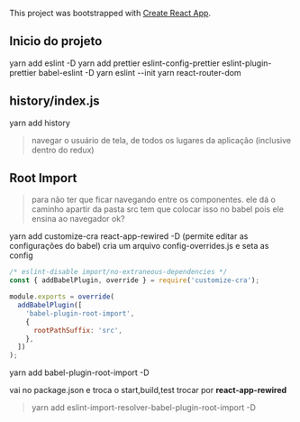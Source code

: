 This project was bootstrapped with [Create React App](https://github.com/facebook/create-react-app).

## Inicio do projeto

yarn add eslint -D
yarn add prettier eslint-config-prettier eslint-plugin-prettier babel-eslint -D
yarn eslint --init
yarn react-router-dom

## history/index.js

yarn add history

> navegar o usuário de tela, de todos os lugares da aplicação (inclusive dentro do redux)

## Root Import

> para não ter que ficar navegando entre os componentes. ele dá o caminho apartir da pasta src
> tem que colocar isso no babel pois ele ensina ao navegador ok?

yarn add customize-cra react-app-rewired -D (permite editar as configurações do babel)
cria um arquivo config-overrides.js e seta as config

```js
/* eslint-disable import/no-extraneous-dependencies */
const { addBabelPlugin, override } = require('customize-cra');

module.exports = override(
  addBabelPlugin([
    'babel-plugin-root-import',
    {
      rootPathSuffix: 'src',
    },
  ])
);
```

yarn add babel-plugin-root-import -D

vai no package.json e troca o start,build,test trocar por **react-app-rewired**

> yarn add eslint-import-resolver-babel-plugin-root-import -D
